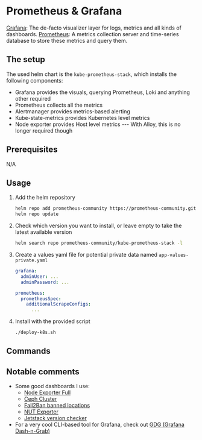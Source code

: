 # Prometheus & Grafana

[Grafana](https://grafana.com/): The de-facto visualizer layer for logs, metrics and all kinds of dashboards.
[Prometheus](https://prometheus.io/): A metrics collection server and time-series database to store these metrics and query them.

## The setup

The used helm chart is the `kube-prometheus-stack`, which installs the following components:

- Grafana provides the visuals, querying Prometheus, Loki and anything other required
- Prometheus collects all the metrics
- Alertmanager provides metrics-based alerting
- Kube-state-metrics provides Kubernetes level metrics
- Node exporter provides Host level metrics --- With Alloy, this is no longer required though

## Prerequisites

N/A

## Usage

1. Add the helm repository

    ```bash
    helm repo add prometheus-community https://prometheus-community.github.io/helm-charts
    helm repo update
    ```

2. Check which version you want to install, or leave empty to take the latest available version

    ```bash
    helm search repo prometheus-community/kube-prometheus-stack -l
    ```

3. Create a values yaml file for potential private data named `app-values-private.yaml`

    ```yaml
    grafana:
      adminUser: ...
      adminPassword: ...

    prometheus:
      prometheusSpec:
        additionalScrapeConfigs:
          ...
    ```

4. Install with the provided script

    ```bash
    ./deploy-k8s.sh
    ```

## Commands

## Notable comments

- Some good dashboards I use:
  - [Node Exporter Full](https://grafana.com/grafana/dashboards/1860-node-exporter-full/)
  - [Ceph Cluster](https://grafana.com/grafana/dashboards/2842-ceph-cluster/)
  - [Fail2Ban banned locations](https://grafana.com/grafana/dashboards/19691-fail2ban-banned-locations/)
  - [NUT Exporter](https://grafana.com/grafana/dashboards/19308-prometheus-nut-exporter-for-druggeri/)
  - [Jetstack version checker](https://grafana.com/grafana/dashboards/12833-version-checker/)
- For a very cool CLI-based tool for Grafana, check out [GDG (Grafana Dash-n-Grab)](https://github.com/esnet/gdg)
